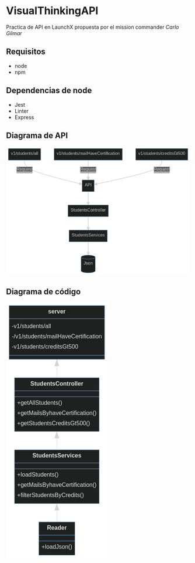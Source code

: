 # VisualThinkingAPI
Practica de API en LaunchX propuesta por el mission commander *Carlo Gilmar*

## Requisitos
- node
- npm

## Dependencias de node
- Jest
- Linter
- Express

## Diagrama de API
![image info](./img_repositori/DiagramaStructura.png)

## Diagrama de código
![image info](./img_repositori/DiagramaCodigo.png)
